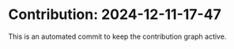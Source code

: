 # Contribution: 2024-12-11-17-47
This is an automated commit to keep the contribution graph active.
